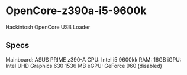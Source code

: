 # OpenCore-z390a-i5-9600k
Hackintosh OpenCore USB Loader

## Specs

Mainboard: ASUS PRIME z390-A
CPU: Intel i5 9600kk
RAM: 16GB
iGPU: Intel UHD Graphics 630 1536 MB
eGPU: GeForce 960 (disabled)
